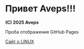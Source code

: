 <h1>Привет Aveps!!!</h1>
<strong>(C) 2025 Aveps</strong>
<p>Проба отображения GitHub Pages</p>

<a class="tooltiplink" href="https://stm66.github.io/" data-title="Visit Example">Сайт о LINUX</a>
